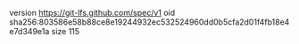 version https://git-lfs.github.com/spec/v1
oid sha256:803586e58b88ce8e19244932ec532524960dd0b5cfa2d01f4fb18e4e7d349e1a
size 115
